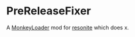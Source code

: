 PreReleaseFixer
=============================

A [MonkeyLoader](https://github.com/MonkeyModdingTroop/MonkeyLoader) mod for [resonite](https://resonite.com/) which does x.
